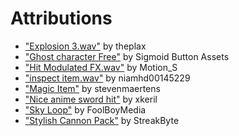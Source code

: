 # Attributions
- ["Explosion 3.wav"](https://freesound.org/people/theplax/sounds/560576/) by theplax
- ["Ghost character Free"](https://assetstore.unity.com/packages/3d/characters/creatures/ghost-character-free-267003) by Sigmoid Button Assets
- ["Hit Modulated FX.wav"](https://freesound.org/people/Motion_S/sounds/177850/) by Motion_S
- ["inspect item.wav"](https://freesound.org/people/niamhd00145229/sounds/422709/) by niamhd00145229
- ["Magic Item"](https://freesound.org/people/stevenmaertens/sounds/683181/) by stevenmaertens
- ["Nice anime sword hit"](https://freesound.org/people/xkeril/sounds/706204/) by xkeril
- ["Sky Loop"](https://freesound.org/people/FoolBoyMedia/sounds/264295/) by FoolBoyMedia
- ["Stylish Cannon Pack"](https://assetstore.unity.com/packages/3d/props/weapons/stylish-cannon-pack-174145) by StreakByte
